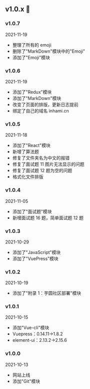 ## v1.0.x :clown_face:

### v1.0.7

<el-tag type="info">2021-11-19</el-tag>

- 整理了所有的 emoji
- 删除了"MarkDown"模块中的"Emoji"
- 添加了"Emoji"模块

### v1.0.6

<el-tag type="info">2021-11-19</el-tag>

- 添加了"Redux"模块
- 添加了"MarkDown"模块
- 改变了页面的排版，更新日志提前
- 绑定了自己的域名 inhami.cn

### v1.0.5

<el-tag type="info">2021-11-18</el-tag>

- 添加了"React"模块
- 新增了算法题
- 修复了文件夹名为中文的报错
- 修复了面试题 11 图片无法显示的问题
- 修复了面试题 12 题为空的问题
- 格式化文件排版

### v1.0.4

<el-tag type="info">2021-11-05</el-tag>

- 添加了"面试题"模块
- 新增面试题 16 题，简单面试题 12 题

### v1.0.3

<el-tag type="info">2021-10-29</el-tag>

- 添加了"JavaScript"模块
- 添加了"VuePress"模块

### v1.0.2

<el-tag type="info">2021-10-19</el-tag>

- 添加了"附录 1：芋圆社区部署"模块

### v1.0.1

<el-tag type="info">2021-10-15</el-tag>

- 添加"Vue-cli"模块
- Vuepress：0.14.11->1.8.2
- element-ui：2.13.2->2.15.6

### v1.0.0

<el-tag type="info">2021-10-13</el-tag>

- 网站上线
- 添加"Git"模块
